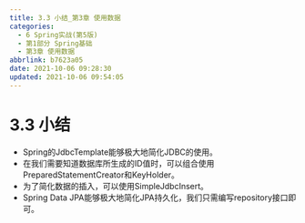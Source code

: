 ```yaml
---
title: 3.3 小结_第3章 使用数据
categories:
  - 6 Spring实战(第5版)
  - 第1部分 Spring基础
  - 第3章 使用数据
abbrlink: b7623a05
date: 2021-10-06 09:28:30
updated: 2021-10-06 09:54:05
---
```

# 3.3 小结
- Spring的JdbcTemplate能够极大地简化JDBC的使用。
- 在我们需要知道数据库所生成的ID值时，可以组合使用PreparedStatementCreator和KeyHolder。
- 为了简化数据的插入，可以使用SimpleJdbcInsert。
- Spring Data JPA能够极大地简化JPA持久化，我们只需编写repository接口即可。

